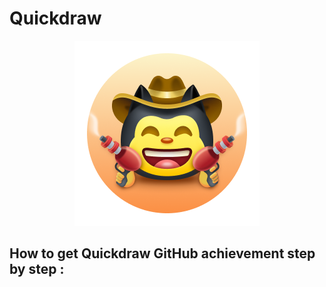 # Quickdraw

<div align="center"  >

<img width="296" src="../badges/Quickdraw.png" alt="QuickDraw-Pin">
</div>

## How to get Quickdraw GitHub achievement step by step :

